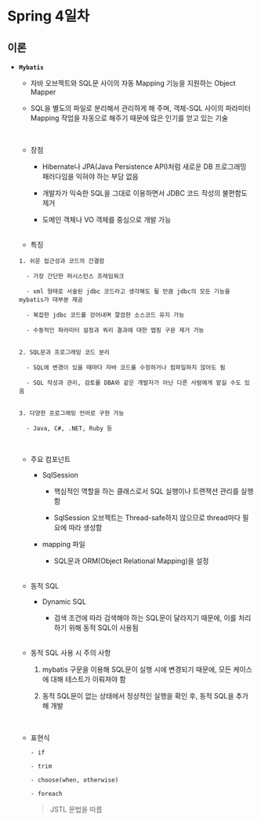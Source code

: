 # Spring 4일차

## **이론**

- **`Mybatis`**

  - 자바 오브젝트와 SQL문 사이의 자동 Mapping 기능을 지원하는 Object Mapper

  - SQL을 별도의 파일로 분리해서 관리하게 해 주며, 객체-SQL 사이의 파라미터 Mapping 작업을 자동으로 해주기 때문에 많은 인기를 얻고 있는 기술

  <br />

  - 장점

    - Hibernate나 JPA(Java Persistence API)처럼 새로운 DB 프로그래밍 패러다임을 익혀야 하는 부담 없음

    - 개발자가 익숙한 SQL을 그대로 이용하면서 JDBC 코드 작성의 불편함도 제거

    - 도메인 객체나 VO 객체를 중심으로 개발 가능

  <br />

  - 특징

  ```
  1. 쉬운 접근성과 코드의 간결함

    - 가장 간단한 퍼시스턴스 프레임워크

    - xml 형태로 서술된 jdbc 코드라고 생각해도 될 만큼 jdbc의 모든 기능을 mybatis가 대부분 제공

    - 복잡한 jdbc 코드를 걷어내며 깔끔한 소스코드 유지 가능

    - 수동적인 파라미터 설정과 쿼리 결과에 대한 맵핑 구문 제거 가능


  2. SQL문과 프로그래밍 코드 분리

    - SQL에 변경이 있을 때마다 자바 코드를 수정하거나 컴파일하지 않아도 됨

    - SQL 작성과 관리, 검토를 DBA와 같은 개발자가 아닌 다른 사람에게 맡길 수도 있음


  3. 다양한 프로그래밍 언어로 구현 가능

    - Java, C#, .NET, Ruby 등
  ```

  <br />

  - 주요 컴포넌트

    - SqlSession

      - 핵심적인 역할을 하는 클래스로서 SQL 실행이나 트랜잭션 관리를 실행함

      - SqlSession 오브젝트는 Thread-safe하지 않으므로 thread마다 필요에 따라 생성함

    - mapping 파일

      - SQL문과 ORM(Object Relational Mapping)을 설정

  <br />

  - 동적 SQL

    - Dynamic SQL

      - 검색 조건에 따라 검색해야 하는 SQL문이 달라지기 때문에, 이를 처리하기 위해 동적 SQL이 사용됨

  <br />

  - 동적 SQL 사용 시 주의 사항

    1. mybatis 구문을 이용해 SQL문이 실행 시에 변경되기 때문에, 모든 케이스에 대해 테스트가 이뤄져야 함

    2. 동적 SQL문이 없는 상태에서 정상적인 실행을 확인 후, 동적 SQL을 추가해 개발

  <br />

  - 표현식

    ```
    - if

    - trim

    - choose(when, otherwise)

    - foreach
    ```

    > JSTL 문법을 따름
